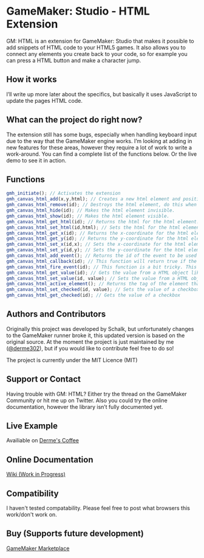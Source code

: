 GameMaker: Studio - HTML Extension
===

GM: HTML is an extension for GameMaker: Studio that makes it possible to add snippets of HTML code to your HTML5 games. It also allows you to connect any elements you create back to your code, so for example you can press a HTML button and make a character jump.

## How it works

I’ll write up more later about the specifics, but basically it uses JavaScript to update the pages HTML code.

## What can the project do right now?

The extension still has some bugs, especially when handling keyboard input due to the way that the GameMaker engine works. I’m looking at adding in new features for these areas, however they require a lot of work to write a work-around. You can find a complete list of the functions below. Or the live demo to see it in action.

## Functions
```javascript
gmh_initiate(); // Activates the extension
gmh_canvas_html_add(x,y,html); // Creates a new html element and positions it accordingly. The function returns an integer as an id that must be used in all other functions to access the particular html element.
gmh_canvas_html_remove(id); // Destroys the html element, do this when you are done using the element.
gmh_canvas_html_hide(id); // Makes the html element invisible.
gmh_canvas_html_show(id); // Makes the html element visible.
gmh_canvas_html_get_html(id); // Returns the html for the html element.
gmh_canvas_html_set_html(id,html); // Sets the html for the html element.
gmh_canvas_html_get_x(id); // Returns the x-coordinate for the html element.
gmh_canvas_html_get_y(id); // Returns the y-coordinate for the html element.
gmh_canvas_html_set_x(id,x); // Sets the x-coordinate for the html element.
gmh_canvas_html_set_y(id,y); // Sets the y-coordinate for the html element.
gmh_canvas_html_add_event(); // Returns the id of the event to be used for other functions. This function must be called first before being able to use events.
gmh_canvas_html_callback(id); // This function will return true if the event with the given id has been triggered. If it hasn't been trigger it will return false. This will usually go in the step event of an object.
gmh_canvas_html_fire_event(id); // This function is a bit tricky. This "fires" an event with the given id. You would expect this to be in your html code, however can also be used in your game maker project.
gmh_canvas_html_get_value(id); // Gets the value from a HTML object like a textbox, be careful to use this function only with objects that have values
gmh_canvas_html_set_value(id, value); // Sets the value from a HTML object like a textbox, be careful to use this function only with objects that have values
gmh_canvas_html_active_element(); // Returns the tag of the element that is currently active
gmh_canvas_html_set_checked(id, value); // Sets the value of a checkbox
gmh_canvas_html_get_checked(id); // Gets the value of a checkbox
```
## Authors and Contributors

Originally this project was developed by Schalk, but unfortunately changes to the GameMaker runner broke it, this updated version is based on the original source. At the moment the project is just maintained by me ([@derme302](https://twitter.com/derme302)), but if you would like to contribute feel free to do so!

The project is currently under the MIT Licence (MIT)

## Support or Contact

Having trouble with GM: HTML? Either try the thread on the GameMaker Community or hit me up on Twitter. Also you could try the online documentation, however the library isn’t fully documented yet.

## Live Example
Availiable on [Derme's Coffee](http://derme.coffee/html5/gmh/index.html)

## Online Documentation
[Wiki (Work in Progress)](https://github.com/derme302/gmh/wiki)

## Compatibility
I haven't tested compatability. Please feel free to post what browsers this work/don't work on.

## Buy (Supports future development)

[GameMaker Marketplace](https://marketplace.yoyogames.com/assets/1530/gmh-canvas-companion)
